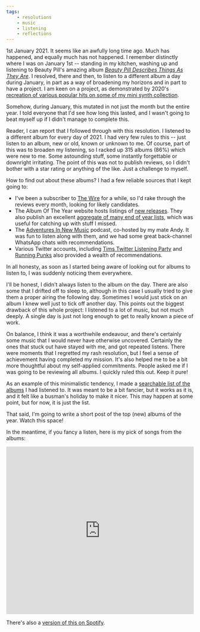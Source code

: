 ```yaml
---
tags:
    - resolutions
    - music
    - listening
    - reflections
---
```


1st January 2021. It seems like an awfully long time ago. Much has happened, and equally much has not happened. I remember distinctly where I was on January 1st -- standing in my kitchen, washing up and listening to Beauty Pill's amazing album [_Beauty Pill Describes Things As They Are_][BPDTATA]. I resolved, there and then, to listen to a different album a day during January, in part as a way of broadening my horizons and in part to have a project. I am keen on a project, as demonstrated by 2020's [recreation of various popular hits on some of my mini synth collection][CONDENSED_MIXES].

Somehow, during January, this mutated in not just the month but the entire year. I told everyone that I'd see how long this lasted, and I wasn't going to beat myself up if I didn't manage to complete this.

Reader, I can report that I followed through with this resolution. I listened to a different album for every day of 2021. I had very few rules to this -- just listen to an album, new or old, known or unknown to me. Of course, part of this was to broaden my listening, so I racked up 315 albums (86%) which were new to me. Some astounding stuff, some instantly forgettable or downright irritating. The point of this was not to publish reviews, so I didn't bother with a star rating or anything of the like. Just a challenge to myself.

How to find out about these albums? I had a few reliable sources that I kept going to:

* I've been a subscriber to [The Wire][THEWIRE] for a while, so I'd rake through the reviews every month, looking for likely candidates.
* The Album Of The Year website hosts listings of [new releases][AOTY_NR]. They also publish an excellent [aggregate of many end of year lists][AOTY_2021], which was useful for catching up with stuff I missed.
* The [Adventures In New Music][AINM] podcast, co-hosted by my mate Andy. It was fun to listen along with them, and we had some great back-channel WhatsApp chats with recommendations.
* Various Twitter accounts, including [Tims Twitter Listening Party][TTLP] and [Running Punks][RPUNX] also provided a wealth of recommendations.

In all honesty, as soon as I started being aware of looking out for albums to listen to, I was suddenly noticing them everywhere.

I'll be honest, I didn't always listen to the album on the day. There are also some that I drifted off to sleep to, although in this case I usually tried to give them a proper airing the following day. Sometimes I would just stick on an album I knew well just to tick off another day. This points out the biggest drawback of this whole project: I listened to a lot of music, but not much deeply. A single day is just not long enough to get to really known a piece of work.

On balance, I think it was a worthwhile endeavour, and there's certainly some music that I would never have otherwise uncovered. Certainly the ones that stuck out have stayed with me, and got repeated listens. There were moments that I regretted my rash resolution, but I feel a sense of achievement having completed my mission. It's also helped me to be a bit more thoughtful about my self-applied commitments. People asked me if I was going to be reviewing all albums. I quickly ruled this out. Keep it pure!

As an example of this minimalistic tendency, I made a [searchable list of the albums][AAAD] I had listened to. It was meant to be a bit fancier, but it works as it is, and it felt like a busman's holiday to make it nicer. This may happen at some point, but for now, it is just the list.

That said, I'm going to write a short post of the top (new) albums of the year. Watch this space!

In the meantime, if you fancy a listen, here is my pick of songs from the albums:

<html>
<iframe allow="autoplay *; encrypted-media *; fullscreen *" frameborder="0" height="450" style="width:100%;max-width:660px;overflow:hidden;background:transparent;" sandbox="allow-forms allow-popups allow-same-origin allow-scripts allow-storage-access-by-user-activation allow-top-navigation-by-user-activation" src="https://embed.music.apple.com/gb/playlist/a-a-a-d/pl.u-mJgErTVev6M"></iframe>
</html>

There's also a [version of this on Spotify][AAAD_SPOTIFY].

[BPDTATA]: https://beautypill.bandcamp.com/album/describes-things-as-they-are
[CONDENSED_MIXES]: https://youtube.com/playlist?list=PLe-JXOO-cW37A2mOzTgkKqPkaNgG_rfS3
[THEWIRE]: https://www.thewire.co.uk/
[AOTY_NR]: https://www.albumoftheyear.org/releases/
[AOTY_2021]: https://www.albumoftheyear.org/list/summary/2021/
[AINM]: https://www.adventuresinnewmusic.com
[TTLP]: https://timstwitterlisteningparty.com
[RPUNX]: https://www.runningpunks.com
[AAAD]: https://gilesdring.com/an-album-a-day/
[AAAD_SPOTIFY]: https://open.spotify.com/playlist/753Xia9OmcpiJFbUrzzX4p?si=XNAZsKDHQLC0vbtCSZRFGg
